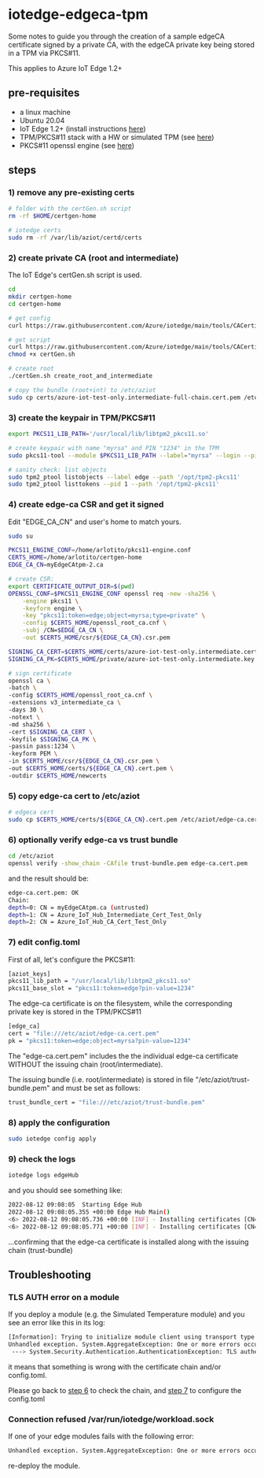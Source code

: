 # iotedge-edgeca-tpm
Some notes to guide you through the creation of a sample edgeCA certificate signed by a private CA, with the edgeCA private key being stored in a TPM via PKCS#11.

This applies to Azure IoT Edge 1.2+

## pre-requisites
* a linux machine
* Ubuntu 20.04
* IoT Edge 1.2+ (install instructions [here](https://docs.microsoft.com/en-us/azure/iot-edge/how-to-provision-single-device-linux-symmetric?view=iotedge-2020-11&tabs=azure-portal%2Cubuntu#install-iot-edge))
* TPM/PKCS#11 stack with a HW or simulated TPM (see [here](install-tpm-stack.md))
* PKCS#11 openssl engine (see [here](install-pkcs11-openssl-engine.md))
  
## steps

### 1) remove any pre-existing certs
```bash
# folder with the certGen.sh script
rm -rf $HOME/certgen-home

# iotedge certs
sudo rm -rf /var/lib/aziot/certd/certs
```

### 2) create private CA (root and intermediate)
The IoT Edge's certGen.sh script is used.

```bash
cd
mkdir certgen-home
cd certgen-home

# get config
curl https://raw.githubusercontent.com/Azure/iotedge/main/tools/CACertificates/openssl_root_ca.cnf -o openssl_root_ca.cnf

# get script
curl https://raw.githubusercontent.com/Azure/iotedge/main/tools/CACertificates/certGen.sh -o certGen.sh
chmod +x certGen.sh

# create root
./certGen.sh create_root_and_intermediate

# copy the bundle (root+int) to /etc/aziot
sudo cp certs/azure-iot-test-only.intermediate-full-chain.cert.pem /etc/aziot/trust-bundle.pem
```

### 3) create the keypair in TPM/PKCS#11
```bash
export PKCS11_LIB_PATH='/usr/local/lib/libtpm2_pkcs11.so'

# create keypair with name "myrsa" and PIN "1234" in the TPM
sudo pkcs11-tool --module $PKCS11_LIB_PATH --label="myrsa" --login --pin 1234 --keypairgen --usage-sign

# sanity check: list objects
sudo tpm2_ptool listobjects --label edge --path '/opt/tpm2-pkcs11'
sudo tpm2_ptool listtokens --pid 1 --path '/opt/tpm2-pkcs11'
```

### 4) create edge-ca CSR and get it signed
Edit "EDGE_CA_CN" and user's home to match yours.

```bash
sudo su

PKCS11_ENGINE_CONF=/home/arlotito/pkcs11-engine.conf
CERTS_HOME=/home/arlotito/certgen-home
EDGE_CA_CN=myEdgeCAtpm-2.ca

# create CSR:
export CERTIFICATE_OUTPUT_DIR=$(pwd)
OPENSSL_CONF=$PKCS11_ENGINE_CONF openssl req -new -sha256 \
	-engine pkcs11 \
	-keyform engine \
	-key "pkcs11:token=edge;object=myrsa;type=private" \
	-config $CERTS_HOME/openssl_root_ca.cnf \
	-subj /CN=$EDGE_CA_CN \
	-out $CERTS_HOME/csr/${EDGE_CA_CN}.csr.pem

SIGNING_CA_CERT=$CERTS_HOME/certs/azure-iot-test-only.intermediate.cert.pem
SIGNING_CA_PK=$CERTS_HOME/private/azure-iot-test-only.intermediate.key.pem

# sign certificate
openssl ca \
-batch \
-config $CERTS_HOME/openssl_root_ca.cnf \
-extensions v3_intermediate_ca \
-days 30 \
-notext \
-md sha256 \
-cert $SIGNING_CA_CERT \
-keyfile $SIGNING_CA_PK \
-passin pass:1234 \
-keyform PEM \
-in $CERTS_HOME/csr/${EDGE_CA_CN}.csr.pem \
-out $CERTS_HOME/certs/${EDGE_CA_CN}.cert.pem \
-outdir $CERTS_HOME/newcerts
```

### 5) copy edge-ca cert to /etc/aziot
```bash
# edgeca cert
sudo cp $CERTS_HOME/certs/${EDGE_CA_CN}.cert.pem /etc/aziot/edge-ca.cert.pem
```

### 6) optionally verify edge-ca vs trust bundle
```bash
cd /etc/aziot
openssl verify -show_chain -CAfile trust-bundle.pem edge-ca.cert.pem
```

and the result should be:
```bash
edge-ca.cert.pem: OK
Chain:
depth=0: CN = myEdgeCAtpm.ca (untrusted)
depth=1: CN = Azure_IoT_Hub_Intermediate_Cert_Test_Only
depth=2: CN = Azure_IoT_Hub_CA_Cert_Test_Only
```

### 7) edit config.toml
First of all, let's configure the PKCS#11:
```bash
[aziot_keys]
pkcs11_lib_path = "/usr/local/lib/libtpm2_pkcs11.so"
pkcs11_base_slot = "pkcs11:token=edge?pin-value=1234"
```

The edge-ca certificate is on the filesystem, while the corresponding private key is stored in the TPM/PKCS#11
```bash
[edge_ca]
cert = "file:///etc/aziot/edge-ca.cert.pem"
pk = "pkcs11:token=edge;object=myrsa?pin-value=1234"
```

The "edge-ca.cert.pem" includes the the individual edge-ca certificate WITHOUT the issuing chain (root/intermediate).

The issuing bundle (i.e. root/intermediate) is stored in file "/etc/aziot/trust-bundle.pem" and must be set as follows:

```bash
trust_bundle_cert = "file:///etc/aziot/trust-bundle.pem"
```

### 8) apply the configuration
```bash
sudo iotedge config apply
```

### 9) check the logs
```bash
iotedge logs edgeHub
```

and you should see something like:
```bash
2022-08-12 09:08:05  Starting Edge Hub
2022-08-12 09:08:05.355 +00:00 Edge Hub Main()
<6> 2022-08-12 09:08:05.736 +00:00 [INF] - Installing certificates [CN=myEdgeCAtpm-2.ca:09/11/2022 08:58:35] to Root
<6> 2022-08-12 09:08:05.771 +00:00 [INF] - Installing certificates [CN=myEdgeCAtpm-2.ca:09/11/2022 08:58:35],[CN=Azure_IoT_Hub_Intermediate_Cert_Test_Only:09/11/2022 08:46:01],[CN=Azure_IoT_Hub_CA_Cert_Test_Only:09/11/2022 08:46:01] to Root
```

...confirming that the edge-ca certificate is installed along with the issuing chain (trust-bundle)

## Troubleshooting

### TLS AUTH error on a module
If you deploy a module (e.g. the Simulated Temperature module) and you see an error like this in its log:
```bash
[Information]: Trying to initialize module client using transport type [Amqp_Tcp_Only].
Unhandled exception. System.AggregateException: One or more errors occurred. (TLS authentication error.)
 ---> System.Security.Authentication.AuthenticationException: TLS authentication error.
```
it means that something is wrong with the certificate chain and/or config.toml. 

Please go back to [step 6](#6-optionally-verify-edge-ca-vs-trust-bundle) to check the chain, and [step 7](#7-edit-configtoml) to configure the config.toml

### Connection refused /var/run/iotedge/workload.sock
If one of your edge modules fails with the following error:
```bash
Unhandled exception. System.AggregateException: One or more errors occurred. (Connection refused /var/run/iotedge/workload.sock)
```
re-deploy the module.
